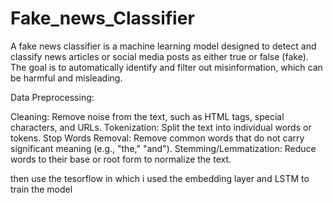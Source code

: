 # Fake_news_Classifier
A fake news classifier is a machine learning model designed to detect and classify news articles or social media posts as either true or false (fake). The goal is to automatically identify and filter out misinformation, which can be harmful and misleading.

Data Preprocessing:

Cleaning: Remove noise from the text, such as HTML tags, special characters, and URLs.
Tokenization: Split the text into individual words or tokens.
Stop Words Removal: Remove common words that do not carry significant meaning (e.g., "the," "and").
Stemming/Lemmatization: Reduce words to their base or root form to normalize the text.

then use the tesorflow in which i used the embedding layer and LSTM to train the model
